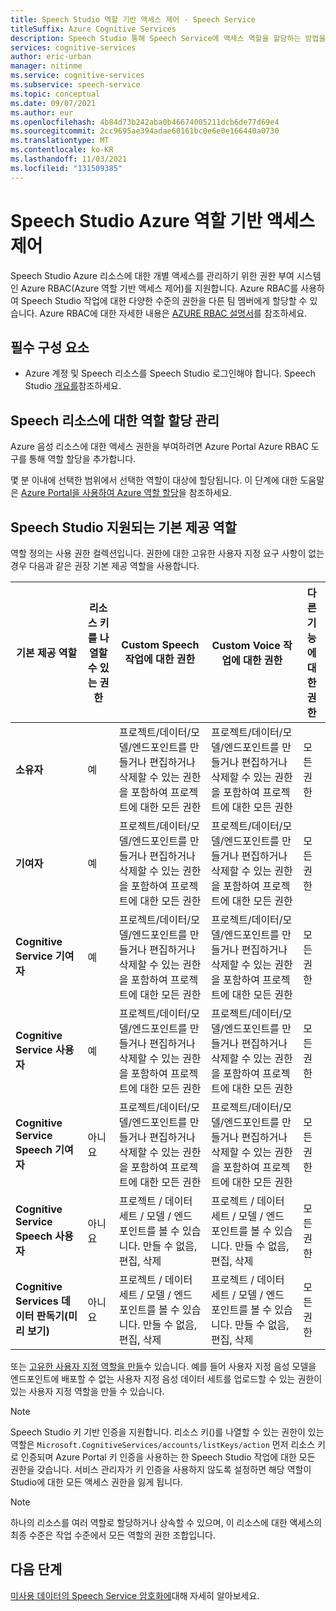 ```yaml
---
title: Speech Studio 역할 기반 액세스 제어 - Speech Service
titleSuffix: Azure Cognitive Services
description: Speech Studio 통해 Speech Service에 액세스 역할을 할당하는 방법을 알아봅니다.
services: cognitive-services
author: eric-urban
manager: nitinme
ms.service: cognitive-services
ms.subservice: speech-service
ms.topic: conceptual
ms.date: 09/07/2021
ms.author: eur
ms.openlocfilehash: 4b84d73b242aba0b46674005211dcb6de77d69e4
ms.sourcegitcommit: 2cc9695ae394adae60161bc0e6e0e166440a0730
ms.translationtype: MT
ms.contentlocale: ko-KR
ms.lasthandoff: 11/03/2021
ms.locfileid: "131509385"
---
```

# <a name="azure-role-based-access-control-in-speech-studio"></a>Speech Studio Azure 역할 기반 액세스 제어 

Speech Studio Azure 리소스에 대한 개별 액세스를 관리하기 위한 권한 부여 시스템인 Azure RBAC(Azure 역할 기반 액세스 제어)를 지원합니다. Azure RBAC를 사용하여 Speech Studio 작업에 대한 다양한 수준의 권한을 다른 팀 멤버에게 할당할 수 있습니다. Azure RBAC에 대한 자세한 내용은 [AZURE RBAC 설명서](../../role-based-access-control/overview.md)를 참조하세요.

## <a name="prerequisites"></a>필수 구성 요소

* Azure 계정 및 Speech 리소스를 Speech Studio 로그인해야 합니다. Speech Studio [개요를](speech-studio-overview.md)참조하세요.

## <a name="manage-role-assignments-for-speech-resources"></a>Speech 리소스에 대한 역할 할당 관리

Azure 음성 리소스에 대한 액세스 권한을 부여하려면 Azure Portal Azure RBAC 도구를 통해 역할 할당을 추가합니다. 

몇 분 이내에 선택한 범위에서 선택한 역할이 대상에 할당됩니다. 이 단계에 대한 도움말은 [Azure Portal을 사용하여 Azure 역할 할당](../../role-based-access-control/role-assignments-portal.md?tabs=current)을 참조하세요.

## <a name="supported-built-in-roles-in-speech-studio"></a>Speech Studio 지원되는 기본 제공 역할

역할 정의는 사용 권한 컬렉션입니다. 권한에 대한 고유한 사용자 지정 요구 사항이 없는 경우 다음과 같은 권장 기본 제공 역할을 사용합니다.

| **기본 제공 역할** | **리소스 키를 나열할 수 있는 권한** | **Custom Speech 작업에 대한 권한** | **Custom Voice 작업에 대한 권한**| **다른 기능에 대한 권한** |
| ---| ---| ---| ---| --|
|**소유자** |예 |프로젝트/데이터/모델/엔드포인트를 만들거나 편집하거나 삭제할 수 있는 권한을 포함하여 프로젝트에 대한 모든 권한 |프로젝트/데이터/모델/엔드포인트를 만들거나 편집하거나 삭제할 수 있는 권한을 포함하여 프로젝트에 대한 모든 권한 |모든 권한 |
|**기여자** |예 |프로젝트/데이터/모델/엔드포인트를 만들거나 편집하거나 삭제할 수 있는 권한을 포함하여 프로젝트에 대한 모든 권한 |프로젝트/데이터/모델/엔드포인트를 만들거나 편집하거나 삭제할 수 있는 권한을 포함하여 프로젝트에 대한 모든 권한 |모든 권한 |
|**Cognitive Service 기여자** |예 |프로젝트/데이터/모델/엔드포인트를 만들거나 편집하거나 삭제할 수 있는 권한을 포함하여 프로젝트에 대한 모든 권한 |프로젝트/데이터/모델/엔드포인트를 만들거나 편집하거나 삭제할 수 있는 권한을 포함하여 프로젝트에 대한 모든 권한 |모든 권한 |
|**Cognitive Service 사용자** |예 |프로젝트/데이터/모델/엔드포인트를 만들거나 편집하거나 삭제할 수 있는 권한을 포함하여 프로젝트에 대한 모든 권한 |프로젝트/데이터/모델/엔드포인트를 만들거나 편집하거나 삭제할 수 있는 권한을 포함하여 프로젝트에 대한 모든 권한 |모든 권한 |
|**Cognitive Service Speech 기여자** |아니요 |프로젝트/데이터/모델/엔드포인트를 만들거나 편집하거나 삭제할 수 있는 권한을 포함하여 프로젝트에 대한 모든 권한 |프로젝트/데이터/모델/엔드포인트를 만들거나 편집하거나 삭제할 수 있는 권한을 포함하여 프로젝트에 대한 모든 권한 |모든 권한 |
|**Cognitive Service Speech 사용자** |아니요 |프로젝트 / 데이터 세트 / 모델 / 엔드포인트를 볼 수 있습니다. 만들 수 없음, 편집, 삭제 |프로젝트 / 데이터 세트 / 모델 / 엔드포인트를 볼 수 있습니다. 만들 수 없음, 편집, 삭제 |모든 권한 |
|**Cognitive Services 데이터 판독기(미리 보기)** |아니요 |프로젝트 / 데이터 세트 / 모델 / 엔드포인트를 볼 수 있습니다. 만들 수 없음, 편집, 삭제 |프로젝트 / 데이터 세트 / 모델 / 엔드포인트를 볼 수 있습니다. 만들 수 없음, 편집, 삭제 |모든 권한 |

또는 [고유한 사용자 지정 역할을 만들](../../role-based-access-control/custom-roles.md)수 있습니다. 예를 들어 사용자 지정 음성 모델을 엔드포인트에 배포할 수 없는 사용자 지정 음성 데이터 세트를 업로드할 수 있는 권한이 있는 사용자 지정 역할을 만들 수 있습니다.

> [!NOTE]
> Speech Studio 키 기반 인증을 지원합니다. 리소스 키()를 나열할 수 있는 권한이 있는 역할은 `Microsoft.CognitiveServices/accounts/listKeys/action` 먼저 리소스 키로 인증되며 Azure Portal 키 인증을 사용하는 한 Speech Studio 작업에 대한 모든 권한을 갖습니다. 서비스 관리자가 키 인증을 사용하지 않도록 설정하면 해당 역할이 Studio에 대한 모든 액세스 권한을 잃게 됩니다.

> [!NOTE]
> 하나의 리소스를 여러 역할로 할당하거나 상속할 수 있으며, 이 리소스에 대한 액세스의 최종 수준은 작업 수준에서 모든 역할의 권한 조합입니다.

## <a name="next-steps"></a>다음 단계

[미사용 데이터의 Speech Service 암호화에](./speech-encryption-of-data-at-rest.md)대해 자세히 알아보세요.
